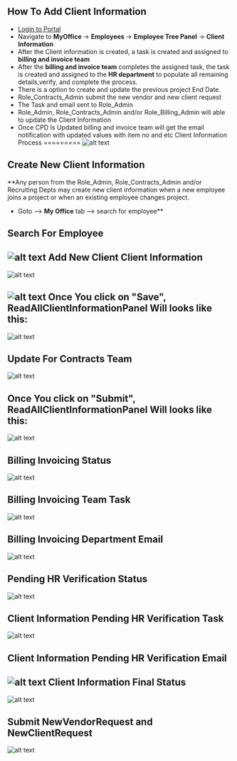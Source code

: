 How To Add Client Information
----
- [Login to Portal](../../office/forgot-password.html "Login")
- Navigate to **MyOffice** -> **Employees** -> **Employee Tree Panel** -> **Client Information**
- After the Client information is created, a task is created and assigned to **billing and invoice team**
- After the **billing and invoice team**  completes the assigned task, the  task is created and assigned to the **HR department** to populate all remaining details,verify, and complete the process.
- There is a option to create and update the previous project End Date.
- Role_Contracts_Admin submit the new vendor and  new client request 
- The Task and email sent to Role_Admin
- Role_Admin, Role_Contracts_Admin and/or Role_Billing_Admin will able to update the Client Information
- Once CPD Is Updated billing and invoice team will get the email notification with updated values with item no and etc
Client Information Process
=========
![alt text](../../images/clientinfo/Submit-Client-Information-process.png "New Client Info")

Create New Client Information
----
 **Any person from the Role_Admin, Role_Contracts_Admin and/or Recruiting Depts may create new client information when a new employee joins a project or when an existing employee changes project.
 - Goto --> **My Office** tab --> search for employee**

Search For Employee
----
![alt text](../../images/clientinfo/search-employee.png "Client Information")
Add New Client Client Information
----
![alt text](../../images/clientinfo/creat-new-client-info.png "Client Information")

![alt text](../../images/clientinfo/save-client-info.png "Client Information")
Once You click on "Save", ReadAllClientInformationPanel Will looks like this:
----
![alt text](../../images/clientinfo/Pending-Contracts-Submit.png "Client Information")

Update For Contracts Team
----
![alt text](../../images/clientinfo/submit-client-info.png "Client Information")

Once You click on "Submit", ReadAllClientInformationPanel Will looks like this:
----
![alt text](../../images/clientinfo/submit-client-information.png "Client Information")

Billing Invoicing Status 
----
![alt text](../../images/clientinfo/Pending-Billing-Invoicing-Approval.png "Client Information")

Billing Invoicing Team Task 
----
![alt text](../../images/clientinfo/Billing-Invoicing-Department-task.png "Client Information")

Billing Invoicing Department Email 
----
![alt text](../../images/clientinfo/Billing-Invoicing-Department-Email.png "Client Information")

Pending HR Verification Status 
----
![alt text](../../images/clientinfo/Pending-HR-Verification-status.png "Client Information")

Client Information Pending HR Verification Task
----
![alt text](../../images/clientinfo/Client-Info-HR-DepartmentTask.png "Client Information")

Client Information Pending HR Verification Email
----
![alt text](../../images/clientinfo/HR-Department-Email.png "Client Information")
Client Information Final Status 
----
![alt text](../../images/clientinfo/completed-status.png "Client Information")


Submit NewVendorRequest and NewClientRequest
----
![alt text](../../images/clientinfo/submit-client-vendor-details.png "Client Information")
